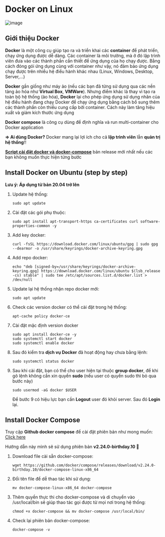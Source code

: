 # Docker on Linux

![image](https://user-images.githubusercontent.com/97789851/166855507-abb04309-989a-4b96-b1de-97ff8b0d50c8.png)

## Giới thiệu Docker
**Docker** là một công cụ giúp tạo ra và triển khai các **container** để phát triển, chạy ứng dụng được dễ dàng. Các container là môi trường, mà ở đó lập trình viên đưa vào các thành phần cần thiết để ứng dụng của họ chạy được. Bằng cách đóng gói ứng dụng cùng với container như vậy, nó đảm bảo ứng dụng chạy được trên nhiều hệ điều hành khác nhau (Linux, Windows, Desktop, Server,...)

**Docker** gần giống như máy ảo (nếu các bạn đã từng sử dụng qua các nền tảng ảo hóa như **Virtual Box**, **VMWare**). Nhưng điểm khác là thay vì tạo ra toàn bộ hệ thống (ảo hóa), **Docker** lại cho phép ứng dụng sử dụng nhân của hệ điều hành đang chạy Docker để chạy ứng dụng bằng cách bổ sung thêm các thành phần còn thiếu cung cấp bởi container. Cách này làm tăng hiệu xuất và giảm kích thước ứng dụng

**Docker compose** là công cụ dùng để định nghĩa và run multi-container cho Docker application

**=> Ai dùng Docker?** Docker mang lại lợi ích cho cả **lập trình viên** lẫn **quản trị hệ thống**!!

[**Script cài đặt docker và docker-compose**](/install_docker.sh) bản release mới nhất nếu các bạn không muốn thực hiện từng bước

## Install Docker on Ubuntu (step by step)

**Lưu ý: Áp dụng từ bản 20.04 trở lên**

1. Update hệ thống:
    ```console
    sudo apt update
    ```
2. Cài đặt các gói phụ thuộc:
    ```console
    sudo apt install apt-transport-https ca-certificates curl software-properties-common -y
    ```
3. Add key docker:
    ```console
    curl -fsSL https://download.docker.com/linux/ubuntu/gpg | sudo gpg --dearmor -o /usr/share/keyrings/docker-archive-keyring.gpg
    ```
4. Add repo docker:
    ```console
    echo "deb [signed-by=/usr/share/keyrings/docker-archive-keyring.gpg] https://download.docker.com/linux/ubuntu $(lsb_release -cs) stable" | sudo tee /etc/apt/sources.list.d/docker.list > /dev/null
    ```
5. Update lại hệ thống nhận repo docker mới:
    ```console
    sudo apt update
    ```
6. Check các version docker có thể cài đặt trong hệ thống:
    ```console
    apt-cache policy docker-ce
    ```
7. Cài đặt mặc định version docker
    ```console
    sudo apt install docker-ce -y
    sudo systemctl start docker
    sudo systemctl enable docker
    ```
8. Sau đó kiểm tra **dịch vụ Docker** đã hoạt động hay chưa bằng lệnh:
    ```console
    sudo systemctl status docker
    ```
9. Sau khi cài đặt, bạn có thể cho user hiện tại thuộc **group docker**, để khi gõ lệnh không cần xin quyền **sudo** (nếu user có quyền sudo thì bỏ qua bước này)
    ```console
    sudo usermod -aG docker $USER
    ```
    Để bước 9 có hiệu lực bạn cần **Logout** user đó khỏi server. Sau đó **Login** lại.

## Install Docker Compose
Truy cập **Github docker compose** để cài đặt phiên bản như mong muốn: [Click here](https://github.com/docker/compose/releases)

Hướng dẫn này mình sẽ sử dụng phiên bản **v2.24.0-birthday.10 🥳**

1. Download file cài sẵn docker-compose:
    ```console
    wget https://github.com/docker/compose/releases/download/v2.24.0-birthday.10/docker-compose-linux-x86_64
    ```
2. Đổi tên file để dễ thao tác khi sử dụng:
    ```console
    mv docker-compose-linux-x86_64 docker-compose
    ```
3. Thêm quyền thực thi cho docker-compose và di chuyển vào /usr/local/bin sẽ giúp thao tác gọi được từ mọi nơi trong hệ thống:
    ```console
    chmod +x docker-compose && mv docker-compose /usr/local/bin/
    ```
4. Check lại phiên bản docker-compose:
    ```console
    docker-compose -v
    ```